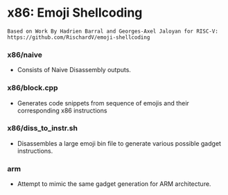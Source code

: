 # x86: Emoji Shellcoding

```
Based on Work By Hаdrien Ваrrаl and Georges-Axel Jaloyan for RISC-V: https://github.com/RischardV/emoji-shellcoding
```

### x86/naive
- Consists of Naive Disassembly outputs.

### x86/block.cpp
- Generates code snippets from sequence of emojis and their corresponding x86 instructions

### x86/diss_to_instr.sh
- Disassembles a large emoji bin file to generate various possible gadget instructions.

### arm
- Attempt to mimic the same gadget generation for ARM architecture.
  
